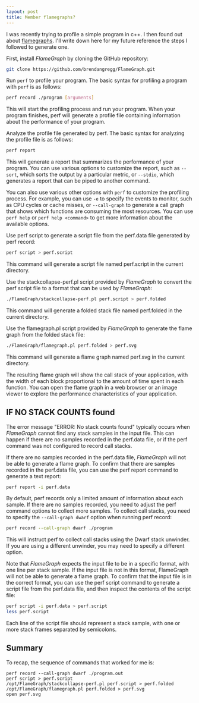 ```yaml
---
layout: post
title: Member flamegraphs?
---
```


I was recently trying to profile a simple program in c++. I then found out about [flamegraphs](https://www.brendangregg.com/FlameGraphs/cpuflamegraphs.html#Instructions). 
I'll write down here for my future reference the steps I followed to generate one.

First, install *FlameGraph* by cloning the GitHub repository:

```bash
git clone https://github.com/brendangregg/FlameGraph.git
```

Run `perf` to profile your program. The basic syntax for profiling a program with `perf` is as follows:

```bash
perf record ./program [arguments]
```

This will start the profiling process and run your program. When your program finishes, perf will generate a profile file containing information about the performance of your program.

Analyze the profile file generated by perf. The basic syntax for analyzing the profile file is as follows:

```bash
perf report
```

This will generate a report that summarizes the performance of your program. You can use various options to customize the report, such as `--sort`, which sorts the output by a particular metric, or `--stdio`, which generates a report that can be piped to another command.

You can also use various other options with `perf` to customize the profiling process. For example, you can use `-e` to specify the events to monitor, such as CPU cycles or cache misses, or `--call-graph` to generate a call graph that shows which functions are consuming the most resources. You can use `perf help` or `perf help <command>` to get more information about the available options.

Use perf script to generate a script file from the perf.data file generated by perf record:

```bash
perf script > perf.script
```

This command will generate a script file named perf.script in the current directory.

Use the stackcollapse-perf.pl script provided by *FlameGraph* to convert the perf script file to a format that can be used by *FlameGraph*:

```bash
./FlameGraph/stackcollapse-perf.pl perf.script > perf.folded
```

This command will generate a folded stack file named perf.folded in the current directory.

Use the flamegraph.pl script provided by *FlameGraph* to generate the flame graph from the folded stack file:

```bash
./FlameGraph/flamegraph.pl perf.folded > perf.svg
```

This command will generate a flame graph named perf.svg in the current directory.

The resulting flame graph will show the call stack of your application, with the width of each block proportional to the amount of time spent in each function. You can open the flame graph in a web browser or an image viewer to explore the performance characteristics of your application.

## IF NO STACK COUNTS found

The error message "ERROR: No stack counts found" typically occurs when *FlameGraph* cannot find any stack samples in the input file. This can happen if there are no samples recorded in the perf.data file, or if the perf command was not configured to record call stacks.

If there are no samples recorded in the perf.data file, *FlameGraph* will not be able to generate a flame graph. To confirm that there are samples recorded in the perf.data file, you can use the perf report command to generate a text report:

```bash
perf report -i perf.data
```

By default, perf records only a limited amount of information about each sample. If there are no samples recorded, you need to adjust the perf command options to collect more samples. 
To collect call stacks, you need to specify the `--call-graph dwarf` option when running perf record:

```bash
perf record --call-graph dwarf ./program
```

This will instruct perf to collect call stacks using the Dwarf stack unwinder. If you are using a different unwinder, you may need to specify a different option.

Note that *FlameGraph* expects the input file to be in a specific format, with one line per stack sample. If the input file is not in this format, FlameGraph will not be able to generate a flame graph. To confirm that the input file is in the correct format, you can use the perf script command to generate a script file from the perf.data file, and then inspect the contents of the script file:

```bash
perf script -i perf.data > perf.script
less perf.script
```

Each line of the script file should represent a stack sample, with one or more stack frames separated by semicolons.

## Summary

To recap, the sequence of commands that worked for me is:

```
perf record --call-graph dwarf ./program.out
perf script > perf.script
/opt/FlameGraph/stackcollapse-perf.pl perf.script > perf.folded
/opt/FlameGraph/flamegraph.pl perf.folded > perf.svg
open perf.svg
```
